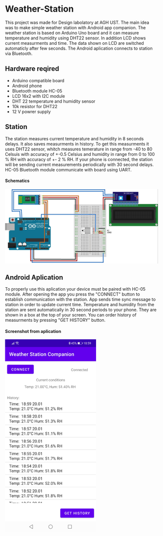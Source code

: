 # Weather-Station
This project was made for Design labolatory at AGH UST. The main idea was to make simple weather station with Android app companion. The weather station is based on Arduino Uno board and it can measure temperature and humidity using DHT22 sensor. In addition LCD shows current measurments and time. The data shown on LCD are switched automaticly after few seconds. The Android aplication connects to station via Bluetooth.

## Hardware reqired
- Arduino compatible board
- Android phone
- Bluetooth module HC-05
- LCD 16x2 with I2C module
- DHT 22 temperature and humidity sensor
- 10k resistor for DHT22
- 12 V powrer supply

## Station
The station measures current temperature and humidity in 8 seconds delays. It also saves measurments in history. To get this measurments it uses DHT22 sensor, whitch measures temerature in range from -40 to 80 Celsuis with accuracy of +-0.5 Celsius and humidity in range from 0 to 100 % RH with accuracy of +- 2 % RH. If your phone is connected, the station will be sending current measurements periodically with 30 second delays. HC-05 Bluetooth module communicate with board using UART. 

#### Schematics
<img src="https://github.com/krzpch/Weather-Station/blob/main/Weather_Station_Schematics.jpg" width="1000">

## Android Aplication
To properly use this aplication your device must be paired with HC-05 module. After opening the app you press the "CONNECT" button to establish communication with the station. App sends time sync message to station in order to update current time. Temperature and humidity from the station are sent automatically in 30 second periods to your phone. They are shown in a box at the top of your screen. You can order history of measurments by pressing "GET HISTORY" button.

#### Screenshot from aplication
<img src="https://github.com/krzpch/Weather-Station/blob/main/Aplication_screenshot.jpg" width="300">
